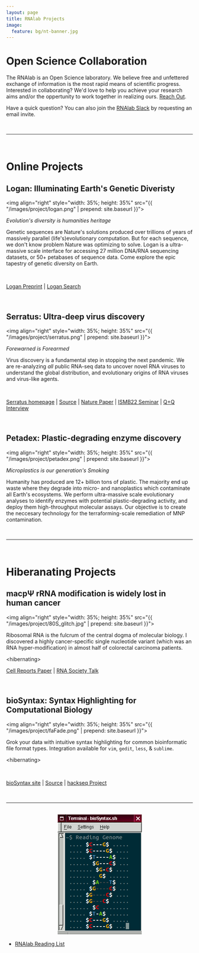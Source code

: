 ```yaml
---
layout: page
title: RNAlab Projects
image:
  feature: bg/nt-banner.jpg
---
```


# Open Science Collaboration

The RNAlab is an Open Science laboratory. We believe free and unfettered exchange of information is the most rapid means of scientific progress. Interested in collaborating? We'd love to help you achieve your research aims and/or the oppertunity to work together in realizing ours. [Reach Out](mailto:artem@rRNA.ca).

Have a quick question? You can also join the [RNAlab Slack](mailto:artem@rRNA.ca?subject=Joining%20the%20Serratus%20slack&body=Hello%20I%20would%20like%20to%20join%20the%20Serratus%20chat.%20Thanks!) by requesting an email invite.

<br>

---------------------------------------

<br>

# Online Projects

## Logan: Illuminating Earth's Genetic Diveristy

<img align="right" style="width: 35%; height: 35%" 
src="{{ "/images/project/logan.png" | prepend: site.baseurl }}">

*Evolution's diversity is humanities heritage*

Genetic sequences are Nature's solutions produced over trillions of years of massively parallel (life's)evolutionary computation. But for each sequence, we don't know problem Nature was optimizing to solve. Logan is a ultra-massive scale interface for accessing 27 million DNA/RNA sequencing datasets, or 50+ petabases of sequence data. Come explore the epic tapestry of genetic diversity on Earth.

<br>

<a class="project-link" href="www.biorxiv.org/content/10.1101/2024.07.30.605881v1">Logan Preprint</a> \|
<a class="project-link" href="https://logan-search.org/">Logan Search</a>

<br>

## Serratus: Ultra-deep virus discovery

<img align="right" style="width: 35%; height: 35%" 
src="{{ "/images/project/serratus.png" | prepend: site.baseurl }}">

*Forewarned is Forearmed*

Virus discovery is a fundamental step in stopping the next pandemic. We are re-analyzing _all_ public RNA-seq data to uncover novel RNA viruses to understand the global distribution, and evolutionary origins of RNA viruses and virus-like agents.

<br>

<a class="project-link" href="https://serratus.io">Serratus homepage</a> \|
<a class="project-link" href="https://github.com/ababaian/serratus">Source</a> \|
<a class="project-link" href="https://www.nature.com/articles/s41586-021-04332-2">Nature Paper</a>  \|
<a class="project-link" href="https://www.youtube.com/watch?v=ckulYdtTEa0">ISMB22 Seminar</a>  \|
<a class="project-link" href="https://www.cbc.ca/listen/live-radio/1-51-quirks-and-quarks/clip/15891961-researchers-discover-130000-viruses-giving-watch-emerging-pathogens">Q+Q Interview</a>

<br>

## Petadex: Plastic-degrading enzyme discovery

<img align="right" style="width: 35%; height: 35%" 
src="{{ "/images/project/petadex.png" | prepend: site.baseurl }}">

*Microplastics is our generation's Smoking*

Humanity has produced are 12+ billion tons of plastic. The majority end up waste where they degrade into micro- and nanoplastics which contaminate all Earth's ecosystems. We perform ultra-massive scale evolutionary analyses to identify enzymes with potential plastic-degrading activity, and deploy them high-throughput molecular assays. Our objective is to create the neccesary technology for the terraforming-scale remediation of MNP contamination.

<br>

---------------------------------------

<br>

# Hiberanating Projects

## macpΨ rRNA modification is widely lost in human cancer

<img align="right" style="width: 35%; height: 35%" 
src="{{ "/images/project/80S_glitch.jpg" | prepend: site.baseurl }}">

Ribosomal RNA is the fulcrum of the central dogma of molecular biology. I discovered a highly cancer-specific single nucleotide variant (which was an RNA hyper-modification) in almost half of colorectal carcinoma patients.

\<hibernating\>

<a class="project-link" href="https://www.cell.com/cell-reports/fulltext/S2211-1247(20)30560-X">Cell Reports Paper</a> \| <a class="project-link" href="https://youtu.be/68ZQSZTvdDM">RNA Society Talk</a>

<br>

## bioSyntax: Syntax Highlighting for Computational Biology

<img align="right" style="width: 35%; height: 35%" 
src="{{ "/images/project/faFade.png" | prepend: site.baseurl }}">

Grok your data with intuitive syntax highlighting for common bioinformatic file format types. Integration available for `vim`, `gedit`, `less`, & `sublime`.

\<hibernating\>

<br>

<a class="project-link" href="https://www.biosyntax.org">bioSyntax site</a> \| <a class="project-link" href="https://github.com/bioSyntax/bioSyntax">Source</a> \| <a class="project-link" href="https://www.hackseq.com">hackseq Project</a>

<br>

---------------------------------------

<br>

<div style="text-align:center">
  <a href="drawHelix.sh"> <img src="./images/drawHelix.sh.gif" alt="drawHelix.sh"></a>
</div>


- [RNAlab Reading List](https://github.com/ababaian/RNAlab_readlist)
